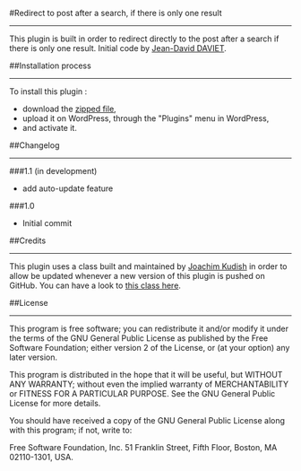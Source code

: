 #Redirect to post after a search, if there is only one result
___

This plugin is built in order to redirect directly to the post after a search if there is only one result.
Initial code by [Jean-David DAVIET](http://goo.gl/TpXl0G).

##Installation process
___
To install this plugin :

- download the [zipped file](https://github.com/yvangodard/WP-redirect-to-post-if-only-one-result/archive/master.zip),
- upload it on WordPress, through the "Plugins" menu in WordPress,
- and activate it.


##Changelog
___
###1.1 (in development)
- add auto-update feature

###1.0
- Initial commit

##Credits
___
This plugin uses a class built and maintained by [Joachim Kudish](http://jkudish.com/) in order to allow be updated whenever a new version of this plugin is pushed on GitHub. You can have a look to [this class here](https://github.com/jkudish/WordPress-GitHub-Plugin-Updater).


##License
___
This program is free software; you can redistribute it and/or modify it under the terms of the GNU General Public License as published by the Free Software Foundation; either version 2 of the License, or (at your option) any later version.

This program is distributed in the hope that it will be useful, but WITHOUT ANY WARRANTY; without even the implied warranty of MERCHANTABILITY or FITNESS FOR A PARTICULAR PURPOSE. See the GNU General Public License for more details.

You should have received a copy of the GNU General Public License along with this program; if not, write to:

Free Software Foundation, Inc. 51 Franklin Street, Fifth Floor, Boston, MA 02110-1301, USA.
